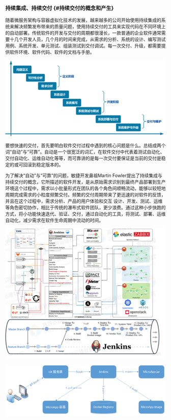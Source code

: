 ### 持续集成、持续交付 {#持续交付的概念和产生}

随着微服务架构与容器虚拟化技术的发展，越来越多的公司开始使用持续集成的系统来解决频繁发布带来的质量问题，使用持续交付的工具来实现代码在不同环境上的自动部署。传统软件的开发与交付的周期都很漫长，一款普通的企业软件通常需要十几个开发人员，几个月的时间来完成，从需求的分析、系统的设计、编写测试用例、系统开发、单元测试、组装测试到交付调试。每一次交付、升级，都需要提供软件环境、软件代码、软件的文档与手册。

![](/assets/import3.png)

要想快速的交付，首先要明白软件交付过程中遇到的核心问题是什么。总结成两个词“自动”与“可靠”。自动是一个很宽泛的词汇，在软件交付中代表着测试自动化、交付自动化、运维自动化等等，而可靠讲的是每一次交付要保证是当前的交付是稳定的或可回滚到稳定版本的。

为了解决“自动”与“可靠”的问题，敏捷开发鼻祖Martin Fowler提出了持续集成与持续交付的概念，它所描述的软件开发，是从原始需求识别到最终产品部署到生产环境这个过程中，需求以小批量形式在团队的各个角色间顺畅流动，能够以较短地周期完成需求的小粒度频繁交付。频繁的交付周期带来了更迅速的对软件的反馈，并且在这个过程中，需求分析、产品的用户体验和交互 设计、开发、测试、运维等角色密切协作，相比于传统的瀑布式软件团队，更少浪费。通过这种小步快跑的方式，将小功能快速迭代、验证、交付，通过自动化的工具，将测试、部署、运维自动化，减少需求在软件生命周期中流动的时间。

![](/assets/58f3b593-06a6-4c28-b579-2dc73d5d1dfc.png)

![](/assets/import2.png)

